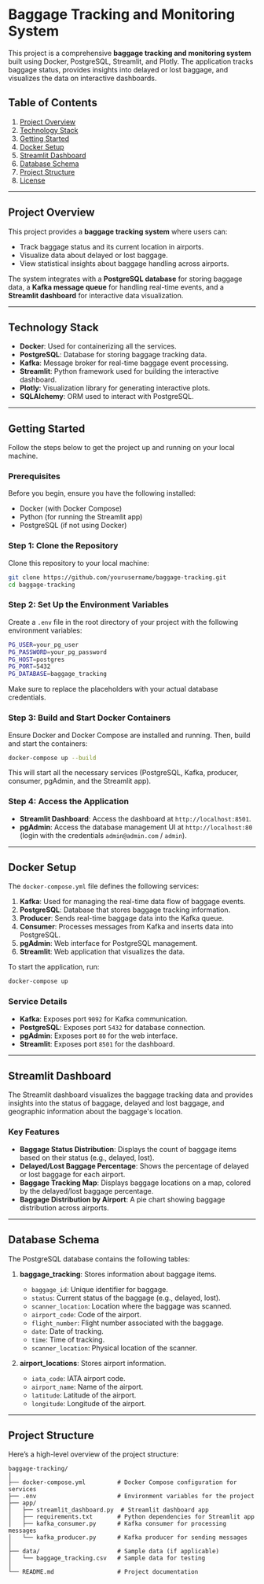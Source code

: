 
# Baggage Tracking and Monitoring System

This project is a comprehensive **baggage tracking and monitoring system** built using Docker, PostgreSQL, Streamlit, and Plotly. The application tracks baggage status, provides insights into delayed or lost baggage, and visualizes the data on interactive dashboards.

## Table of Contents

1. [Project Overview](#project-overview)
2. [Technology Stack](#technology-stack)
3. [Getting Started](#getting-started)
4. [Docker Setup](#docker-setup)
5. [Streamlit Dashboard](#streamlit-dashboard)
6. [Database Schema](#database-schema)
7. [Project Structure](#project-structure)
8. [License](#license)

---

## Project Overview

This project provides a **baggage tracking system** where users can:

- Track baggage status and its current location in airports.
- Visualize data about delayed or lost baggage.
- View statistical insights about baggage handling across airports.

The system integrates with a **PostgreSQL database** for storing baggage data, a **Kafka message queue** for handling real-time events, and a **Streamlit dashboard** for interactive data visualization.

---

## Technology Stack

- **Docker**: Used for containerizing all the services.
- **PostgreSQL**: Database for storing baggage tracking data.
- **Kafka**: Message broker for real-time baggage event processing.
- **Streamlit**: Python framework used for building the interactive dashboard.
- **Plotly**: Visualization library for generating interactive plots.
- **SQLAlchemy**: ORM used to interact with PostgreSQL.

---

## Getting Started

Follow the steps below to get the project up and running on your local machine.

### Prerequisites

Before you begin, ensure you have the following installed:

- Docker (with Docker Compose)
- Python (for running the Streamlit app)
- PostgreSQL (if not using Docker)

### Step 1: Clone the Repository

Clone this repository to your local machine:

```bash
git clone https://github.com/yourusername/baggage-tracking.git
cd baggage-tracking
```

### Step 2: Set Up the Environment Variables

Create a `.env` file in the root directory of your project with the following environment variables:

```bash
PG_USER=your_pg_user
PG_PASSWORD=your_pg_password
PG_HOST=postgres
PG_PORT=5432
PG_DATABASE=baggage_tracking
```

Make sure to replace the placeholders with your actual database credentials.

### Step 3: Build and Start Docker Containers

Ensure Docker and Docker Compose are installed and running. Then, build and start the containers:

```bash
docker-compose up --build
```

This will start all the necessary services (PostgreSQL, Kafka, producer, consumer, pgAdmin, and the Streamlit app).

### Step 4: Access the Application

- **Streamlit Dashboard**: Access the dashboard at `http://localhost:8501`.
- **pgAdmin**: Access the database management UI at `http://localhost:80` (login with the credentials `admin@admin.com` / `admin`).

---

## Docker Setup

The `docker-compose.yml` file defines the following services:

1. **Kafka**: Used for managing the real-time data flow of baggage events.
2. **PostgreSQL**: Database that stores baggage tracking information.
3. **Producer**: Sends real-time baggage data into the Kafka queue.
4. **Consumer**: Processes messages from Kafka and inserts data into PostgreSQL.
5. **pgAdmin**: Web interface for PostgreSQL management.
6. **Streamlit**: Web application that visualizes the data.

To start the application, run:

```bash
docker-compose up
```

### Service Details

- **Kafka**: Exposes port `9092` for Kafka communication.
- **PostgreSQL**: Exposes port `5432` for database connection.
- **pgAdmin**: Exposes port `80` for the web interface.
- **Streamlit**: Exposes port `8501` for the dashboard.

---

## Streamlit Dashboard

The Streamlit dashboard visualizes the baggage tracking data and provides insights into the status of baggage, delayed and lost baggage, and geographic information about the baggage's location.

### Key Features

- **Baggage Status Distribution**: Displays the count of baggage items based on their status (e.g., delayed, lost).
- **Delayed/Lost Baggage Percentage**: Shows the percentage of delayed or lost baggage for each airport.
- **Baggage Tracking Map**: Displays baggage locations on a map, colored by the delayed/lost baggage percentage.
- **Baggage Distribution by Airport**: A pie chart showing baggage distribution across airports.

---

## Database Schema

The PostgreSQL database contains the following tables:

1. **baggage_tracking**: Stores information about baggage items.
   - `baggage_id`: Unique identifier for baggage.
   - `status`: Current status of the baggage (e.g., delayed, lost).
   - `scanner_location`: Location where the baggage was scanned.
   - `airport_code`: Code of the airport.
   - `flight_number`: Flight number associated with the baggage.
   - `date`: Date of tracking.
   - `time`: Time of tracking.
   - `scanner_location`: Physical location of the scanner.

2. **airport_locations**: Stores airport information.
   - `iata_code`: IATA airport code.
   - `airport_name`: Name of the airport.
   - `latitude`: Latitude of the airport.
   - `longitude`: Longitude of the airport.

---

## Project Structure

Here’s a high-level overview of the project structure:

```
baggage-tracking/
│
├── docker-compose.yml         # Docker Compose configuration for services
├── .env                       # Environment variables for the project
├── app/
│   ├── streamlit_dashboard.py  # Streamlit dashboard app
│   ├── requirements.txt       # Python dependencies for Streamlit app
│   ├── kafka_consumer.py      # Kafka consumer for processing messages
│   └── kafka_producer.py      # Kafka producer for sending messages
│
├── data/                      # Sample data (if applicable)
│   └── baggage_tracking.csv   # Sample data for testing
│
└── README.md                  # Project documentation
```
